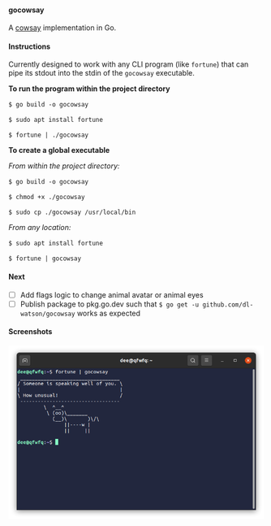 #### gocowsay

A [cowsay](https://en.wikipedia.org/wiki/Cowsay) implementation in Go. 

#### Instructions

Currently designed to work with any CLI program (like `fortune`) that can pipe its stdout into the stdin of the `gocowsay` executable. 

**To run the program within the project directory**
```
$ go build -o gocowsay
```

```
$ sudo apt install fortune
```

```
$ fortune | ./gocowsay
```


**To create a global executable**

_From within the project directory:_
```
$ go build -o gocowsay
```

```
$ chmod +x ./gocowsay
```

```
$ sudo cp ./gocowsay /usr/local/bin
```

_From any location:_
```
$ sudo apt install fortune
```

```
$ fortune | gocowsay
```

#### Next 
- [ ] Add flags logic to change animal avatar or animal eyes
- [ ] Publish package to pkg.go.dev such that `$ go get -u github.com/dl-watson/gocowsay` works as expected

#### Screenshots

<img src="img/screenshot.png">
